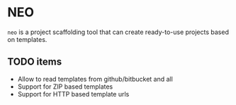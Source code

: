 # NEO

`neo` is a project scaffolding tool that can create ready-to-use projects based on templates.

## TODO items

* Allow to read templates from github/bitbucket and all
* Support for ZIP based templates
* Support for HTTP based template urls
